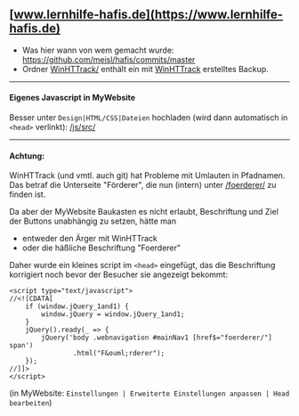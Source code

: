 ## [www.lernhilfe-hafis.de](https://www.lernhilfe-hafis.de) ##

* Was hier wann von wem gemacht wurde: https://github.com/meisl/hafis/commits/master
* Ordner [WinHTTrack/](WinHTTrack) enthält ein mit [WinHTTrack](http://www.httrack.com/) erstelltes Backup.

---
#### Eigenes Javascript in MyWebsite ####
Besser unter `Design|HTML/CSS|Dateien` hochladen (wird dann automatisch in `<head>` verlinkt): [/js/src/](/js/src/)

---

#### Achtung: ####
WinHTTrack (und vmtl. auch git) hat Probleme mit Umlauten in Pfadnamen.
Das betraf die Unterseite "Förderer", die nun (intern) unter [/foerderer/](WinHTTrack/Hafis/www.lernhilfe-hafis.de/foerderer/index.html) zu finden ist.

Da aber der MyWebsite Baukasten es nicht erlaubt, Beschriftung und Ziel der Buttons unabhängig zu setzen, hätte man

  - entweder den Ärger mit WinHTTrack
  - oder die häßliche Beschriftung "Foerderer"

Daher wurde ein kleines script im `<head>` eingefügt, das die Beschriftung korrigiert noch bevor der Besucher sie angezeigt bekommt:

	<script type="text/javascript">
	//<![CDATA[
		if (window.jQuery_1and1) {
			window.jQuery = window.jQuery_1and1;
		}
		jQuery().ready(_ => {
			jQuery('body .webnavigation #mainNav1 [href$="foerderer/"] span')
					.html("F&ouml;rderer");
		});
	//]]>
	</script>

(in MyWebsite: `Einstellungen | Erweiterte Einstellungen anpassen | Head bearbeiten`)
